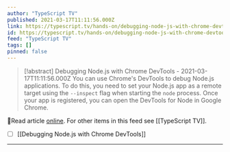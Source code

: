 ```yaml
---
author: "TypeScript TV"
published: 2021-03-17T11:11:56.000Z
link: https://typescript.tv/hands-on/debugging-node-js-with-chrome-devtools/
id: https://typescript.tv/hands-on/debugging-node-js-with-chrome-devtools/
feed: "TypeScript TV"
tags: []
pinned: false
---
```

> [!abstract] Debugging Node.js with Chrome DevTools - 2021-03-17T11:11:56.000Z
> You can use Chrome's DevTools to debug Node.js applications. To do this, you need to set your Node.js app as a remote target using the `--inspect` flag when starting the `node` process. Once your app is registered, you can open the DevTools for Node in Google Chrome.

🔗Read article [online](https://typescript.tv/hands-on/debugging-node-js-with-chrome-devtools/). For other items in this feed see [[TypeScript TV]].

- [ ] [[Debugging Node․js with Chrome DevTools]]
- - -

